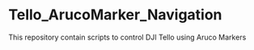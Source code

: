 # Tello_ArucoMarker_Navigation
This repository contain scripts to control DJI Tello using Aruco Markers
